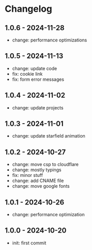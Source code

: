 # Changelog

## 1.0.6 - 2024-11-28

-   change: performance optimizations

## 1.0.5 - 2024-11-13

-   change: update code
-   fix: cookie link
-   fix: form error messages

## 1.0.4 - 2024-11-02

-   change: update projects

## 1.0.3 - 2024-11-01

-   change: update starfield animation

## 1.0.2 - 2024-10-27

-   change: move csp to cloudflare
-   change: mostly typings
-   fix: minor stuff
-   change: add CNAME file
-   change: move google fonts

## 1.0.1 - 2024-10-26

-   change: performance optimization

## 1.0.0 - 2024-10-20

-   init: first commit

